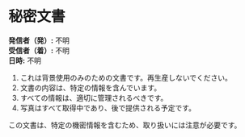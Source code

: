 # 秘密文書

**発信者（発）:** 不明  
**受信者（着）:** 不明  
**日時:** 不明  

1. これは背景使用のみのための文書です。再生産しないでください。
2. 文書の内容は、特定の情報を含んでいます。
3. すべての情報は、適切に管理されるべきです。
4. 写真はすべて取得中であり、後で提供される予定です。

この文書は、特定の機密情報を含むため、取り扱いには注意が必要です。